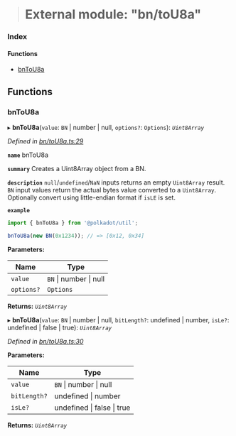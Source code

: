 > # External module: "bn/toU8a"

### Index

#### Functions

* [bnToU8a](_bn_tou8a_.md#bntou8a)

## Functions

###  bnToU8a

▸ **bnToU8a**(`value`: `BN` | number | null, `options?`: `Options`): *`Uint8Array`*

*Defined in [bn/toU8a.ts:29](https://github.com/polkadot-js/common/blob/e5ab357/packages/util/src/bn/toU8a.ts#L29)*

**`name`** bnToU8a

**`summary`** Creates a Uint8Array object from a BN.

**`description`** 
`null`/`undefined`/`NaN` inputs returns an empty `Uint8Array` result. `BN` input values return the actual bytes value converted to a `Uint8Array`. Optionally convert using little-endian format if `isLE` is set.

**`example`** 
<BR>

```javascript
import { bnToU8a } from '@polkadot/util';

bnToU8a(new BN(0x1234)); // => [0x12, 0x34]
```

**Parameters:**

Name | Type |
------ | ------ |
`value` | `BN` \| number \| null |
`options?` | `Options` |

**Returns:** *`Uint8Array`*

▸ **bnToU8a**(`value`: `BN` | number | null, `bitLength?`: undefined | number, `isLe?`: undefined | false | true): *`Uint8Array`*

*Defined in [bn/toU8a.ts:30](https://github.com/polkadot-js/common/blob/e5ab357/packages/util/src/bn/toU8a.ts#L30)*

**Parameters:**

Name | Type |
------ | ------ |
`value` | `BN` \| number \| null |
`bitLength?` | undefined \| number |
`isLe?` | undefined \| false \| true |

**Returns:** *`Uint8Array`*